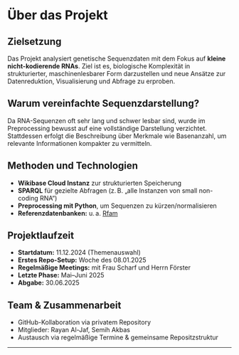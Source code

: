 # Über das Projekt

## Zielsetzung

Das Projekt analysiert genetische Sequenzdaten mit dem Fokus auf **kleine nicht-kodierende RNAs**. Ziel ist es, biologische Komplexität in strukturierter, maschinenlesbarer Form darzustellen und neue Ansätze zur Datenreduktion, Visualisierung und Abfrage zu erproben.

## Warum vereinfachte Sequenzdarstellung?

Da RNA-Sequenzen oft sehr lang und schwer lesbar sind, wurde im Preprocessing bewusst auf eine vollständige Darstellung verzichtet. Stattdessen erfolgt die Beschreibung über Merkmale wie Basenanzahl, um relevante Informationen kompakter zu vermitteln.

## Methoden und Technologien

- **Wikibase Cloud Instanz** zur strukturierten Speicherung
- **SPARQL** für gezielte Abfragen (z. B. „alle Instanzen von small non-coding RNA“)
- **Preprocessing mit Python**, um Sequenzen zu kürzen/normalisieren
- **Referenzdatenbanken:** u. a. [Rfam](https://rfam.org/)

## Projektlaufzeit

- **Startdatum:** 11.12.2024 (Themenauswahl)
- **Erstes Repo-Setup:** Woche des 08.01.2025
- **Regelmäßige Meetings:** mit Frau Scharf und Herrn Förster
- **Letzte Phase:** Mai–Juni 2025
- **Abgabe:** 30.06.2025

## Team & Zusammenarbeit

- GitHub-Kollaboration via privatem Repository
- Mitglieder: Rayan Al-Jaf, Semih Akbas
- Austausch via regelmäßige Termine & gemeinsame Repositzstruktur

---

